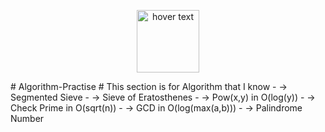 <p align="center">
  <img src="http://assets.stickpng.com/images/58582c01f034562c582205ff.png" width="100" title="hover text">
</p>
# Algorithm-Practise
# This section is for Algorithm that I know
- -> Segmented Sieve
- -> Sieve of Eratosthenes
- -> Pow(x,y) in O(log(y))
- -> Check Prime in O(sqrt(n))
- -> GCD in O(log(max(a,b)))
- -> Palindrome Number
